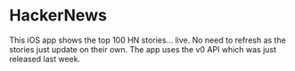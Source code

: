 HackerNews
==========
This iOS app shows the top 100 HN stories... live. 
No need to refresh as the stories just update on their own. 
The app uses the v0 API which was just released last week. 
